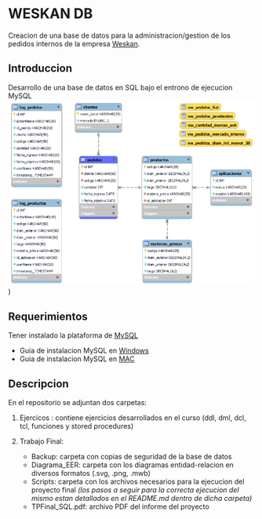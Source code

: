 # WESKAN DB

Creacion de una base de datos para la administracion/gestion de los pedidos internos de la empresa [Weskan](https://weskan.online/).
## Introduccion

Desarrollo de una base de datos en SQL bajo el entrono de ejecucion MySQL
![EER](./Trabajo_Final/Diagrama_EER/Diagrama_ER.png?raw=true))

## Requerimientos
Tener instalado la plataforma de [MySQL](https://www.mysql.com/)

- Guia de instalacion MySQL en [Windows](https://docs.google.com/document/d/1BZ5IdNg4BjlBlgcsaTCN2hkYTc4lN9rsm5gOlyFT3ko/edit)
- Guia de instalacion MySQL en [MAC](https://docs.google.com/document/d/1BZ5IdNg4BjlBlgcsaTCN2hkYTc4lN9rsm5gOlyFT3ko/edit)

## Descripcion
En el repositorio se adjuntan dos carpetas:

1. Ejercicos : contiene ejercicios desarrollados en el curso (ddl, dml, dcl, tcl, funciones y stored procedures)

1. Trabajo Final:
    *   Backup: carpeta con copias de seguridad de la base de datos
    *   Diagrama_EER: carpeta con los diagramas entidad-relacion en diversos formatos (.svg, .png, .mwb)
    *   Scripts: carpeta con los archivos necesarios para la ejecucion del proyecto final *(los pasos a seguir para la correcta ejecucion del mismo estan detallados en el README.md dentro de dicha carpeta)*
    *   TPFinal_SQL.pdf: archivo PDF del informe del proyecto


